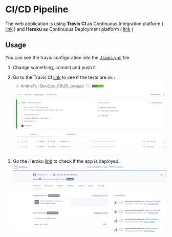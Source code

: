 # CI/CD Pipeline

The web application is using **Travis CI** as Continuous Integration platform ( [link](https://travis-ci.com/github/AmineTs/DevOps_CRUD_project) ) and **Heroku** as Continuous Deployment platform ( [link](https://dashboard.heroku.com/apps/devops-amine-webapp) ) 

## Usage 

You can see the travis configuration into the [.travis.yml](.travis.yml) file.

1. Change something, commit and push it
2. Go to the Travis CI [link](https://travis-ci.com/github/AmineTs/DevOps_CRUD_project) to see if the tests are ok :
![Alt text](img/Travis_CI.PNG?raw=true "Travis_CI")

3. Go the Heroku [link](https://dashboard.heroku.com/apps/devops-amine-webapp) to check if the app is deployed:
![Alt text](img/Heroku.PNG?raw=true "Heroku")